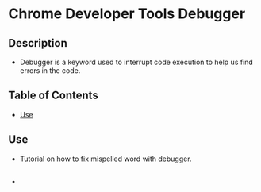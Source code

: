 # Chrome Developer Tools Debugger

## Description
* Debugger is a keyword used to interrupt code execution to help us find errors in the code.

## Table of Contents
* [Use](#use)

## Use
* Tutorial on how to fix mispelled word with debugger. 


## 
*  
